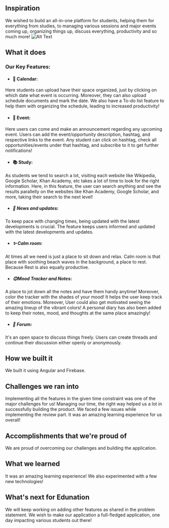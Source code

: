 ## Inspiration
We wished to build an all-in-one platform for students, helping them for everything from studies, to managing various sessions and major events coming up, organizing things up, discuss everything, productivity and so much more!
![Alt Text](https://media.giphy.com/media/WgJeZKrbyaiUTyYPuA/giphy.gif)
 

## What it does

### Our Key Features:
- ####  📅 Calendar:
Here students can upload have their space organized, just by clicking on which date what event is occurring. Moreover, they can also upload schedule documents and mark the date.  We also have a To-do list feature to help them with organizing the schedule, leading to increased productivity!

- ####  🎫 Event:
Here users can come and make an announcement regarding any upcoming event. Users can add the event/opportunity description, hashtag, and respective links to the event. Any student can click on hashtag, check all opportunities/events under that hashtag, and subscribe to it to get further notifications!

- ####  📚 Study:
As students we tend to search a lot, visiting each website like Wikipedia, Google Scholar, Khan Academy, etc takes a lot of time to look for the right information. Here, in this feature, the user can search anything and see the results parallelly on the websites like Khan Academy, Google Scholar, and more, taking their search to the next level!

- ##### 📰 News and updates:
To keep pace with changing times, being updated with the latest developments is crucial. The feature keeps users informed and updated with the latest developments and updates.

- ##### ✨ Calm room:
At times all we need is just a place to sit down and relax. Calm room is that place with soothing beach waves in the background, a place to rest. Because Rest is also equally productive.

- ##### 😊Mood Tracker and Notes:
A place to jot down all the notes and have them handy anytime! Moreover, color the tracker with the shades of your mood! It helps the user keep track of their emotions. Moreover, User could also get motivated seeing the amazing lineup of the vibrant colors! A personal diary has also been added to keep their notes, mood, and thoughts at the same place amazingly!

- ##### 🧵 Forum:
It's an open space to discuss things freely. Users can create threads and continue their discussion either openly or anonymously.


## How we built it
We built it using Angular and Firebase.

## Challenges we ran into
Implementing all the features in the given time constraint was one of the major challenges for us! Managing our time, the right way helped us a lot in successfully building the product. We faced a few issues while implementing the review part. It was an amazing learning experience for us overall!

## Accomplishments that we're proud of
We are proud of overcoming our challenges and building the application.

## What we learned
It was an amazing learning experience! We also experimented with a few new technologies!

## What's next for Edunation
We will keep working on adding other features as shared in the problem statement. We wish to make our application a full-fledged application, one day impacting various students out there! 
